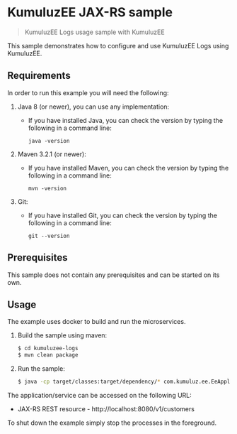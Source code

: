 # KumuluzEE JAX-RS sample

> KumuluzEE Logs usage sample with KumuluzEE

This sample demonstrates how to configure and use KumuluzEE Logs using KumuluzEE.

## Requirements

In order to run this example you will need the following:

1. Java 8 (or newer), you can use any implementation:
    * If you have installed Java, you can check the version by typing the following in a command line:
        
        ```
        java -version
        ```

2. Maven 3.2.1 (or newer):
    * If you have installed Maven, you can check the version by typing the following in a command line:
        
        ```
        mvn -version
        ```
3. Git:
    * If you have installed Git, you can check the version by typing the following in a command line:
    
        ```
        git --version
        ```
    

## Prerequisites

This sample does not contain any prerequisites and can be started on its own.

## Usage

The example uses docker to build and run the microservices.

1. Build the sample using maven:

    ```bash
    $ cd kumuluzee-logs
    $ mvn clean package
    ```

2. Run the sample:

    ```bash
    $ java -cp target/classes:target/dependency/* com.kumuluz.ee.EeApplication
    ```

<!---
2. Run each individual microservice separately (separate terminal) with a single command with the appropriate environment variables that serve as the applications config:
    * `PORT` should containt the port on which the microservice will accept connections
    * `DATABASE_UNIT` should contain the microservice persistence unit (defaults are obtained from the `persistence.xml` file)
    * `DATABASE_URL` should contain the jdbc URL for the persistence unit specified above (defaults are obtained from the `persistence.xml` file)
    * `DATABASE_USER` should contain the database username (defaults are obtained from the `persistence.xml` file)
    * `DATABASE_PASS` should contain the database password (defaults are obtained from the `persistence.xml` file)
    
    ```bash
    $ PORT=3000 java -cp catalogue/target/classes:catalogue/target/dependency/* com.kumuluz.ee.EeApplication
    
    $ PORT=3001 java -cp orders/target/classes:orders/target/dependency/* com.kumuluz.ee.EeApplication
    ```
-->
    
The application/service can be accessed on the following URL:
* JAX-RS REST resource - http://localhost:8080/v1/customers

To shut down the example simply stop the processes in the foreground.